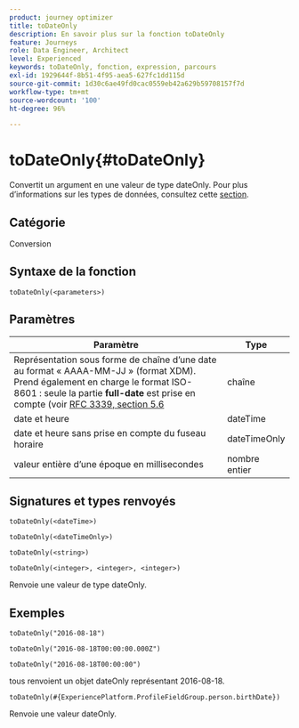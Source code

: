 ```yaml
---
product: journey optimizer
title: toDateOnly
description: En savoir plus sur la fonction toDateOnly
feature: Journeys
role: Data Engineer, Architect
level: Experienced
keywords: toDateOnly, fonction, expression, parcours
exl-id: 1929644f-8b51-4f95-aea5-627fc1dd115d
source-git-commit: 1d30c6ae49fd0cac0559eb42a629b59708157f7d
workflow-type: tm+mt
source-wordcount: '100'
ht-degree: 96%

---
```


# toDateOnly{#toDateOnly}

Convertit un argument en une valeur de type dateOnly. Pour plus d’informations sur les types de données, consultez cette [section](../expression/data-types.md).

## Catégorie

Conversion

## Syntaxe de la fonction

`toDateOnly(<parameters>)`

## Paramètres

| Paramètre | Type |
|-----------|------------------|
| Représentation sous forme de chaîne d’une date au format « AAAA-MM-JJ » (format XDM). Prend également en charge le format ISO-8601 : seule la partie **full-date** est prise en compte (voir [RFC 3339, section 5.6](https://www.rfc-editor.org/rfc/rfc3339#section-5.6) | chaîne |
| date et heure | dateTime |
| date et heure sans prise en compte du fuseau horaire | dateTimeOnly |
| valeur entière d’une époque en millisecondes | nombre entier |

## Signatures et types renvoyés

`toDateOnly(<dateTime>)`

`toDateOnly(<dateTimeOnly>)`

`toDateOnly(<string>)`

`toDateOnly(<integer>, <integer>, <integer>)`

Renvoie une valeur de type dateOnly.

## Exemples

`toDateOnly("2016-08-18")`

`toDateOnly("2016-08-18T00:00:00.000Z")`

`toDateOnly("2016-08-18T00:00:00")`

tous renvoient un objet dateOnly représentant 2016-08-18.

`toDateOnly(#{ExperiencePlatform.ProfileFieldGroup.person.birthDate})`

Renvoie une valeur dateOnly.
